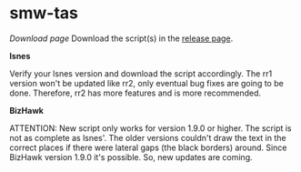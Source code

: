 smw-tas
=======

*Download page*
Download the script(s) in the [release page](https://github.com/rodamaral/smw-tas/releases/tag/v0.1.1).

**lsnes**

Verify your lsnes version and download the script accordingly. The rr1 version won't be updated like rr2, only eventual bug fixes are going to be done. Therefore, rr2 has more features and is more recommended.

**BizHawk**

ATTENTION: New script only works for version 1.9.0 or higher.
The script is not as complete as lsnes'. The older versions couldn't draw the text in the correct places if there were lateral gaps (the black borders) around. Since BizHawk version 1.9.0 it's possible. So, new updates are coming.